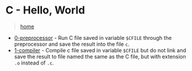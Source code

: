 # C - Hello, World

> [home](../README.md)

- [0-preprocessor](./0-preprocessor) - Run C file saved in variable `$CFILE`
  through the preprocessor and save the result into the file `c`.
- [1-compiler](./1-compiler) - Compile c file saved in variable `$CFILE`
  but do not link and save the result to file named the same as the C file,
  but with extension `.o` instead of `.c`.
